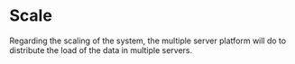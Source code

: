 # Scale

Regarding the scaling of the system, the multiple server platform will do to distribute the load of the data in multiple servers.